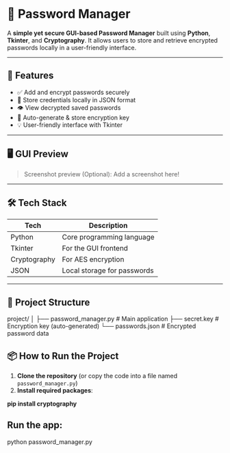 # 🔐 Password Manager 

A **simple yet secure GUI-based Password Manager** built using **Python**, **Tkinter**, and **Cryptography**. It allows users to store and retrieve encrypted passwords locally in a user-friendly interface.

---

## 🚀 Features

- ✅ Add and encrypt passwords securely
- 🔐 Store credentials locally in JSON format
- 👁️ View decrypted saved passwords
- 📁 Auto-generate & store encryption key
- 💡 User-friendly interface with Tkinter

---

## 🖥️ GUI Preview

> Screenshot preview (Optional): Add a screenshot here!

---

## 🛠️ Tech Stack

| Tech            | Description                |
|-----------------|----------------------------|
| Python          | Core programming language  |
| Tkinter         | For the GUI frontend       |
| Cryptography    | For AES encryption         |
| JSON            | Local storage for passwords|

---

## 📂 Project Structure
project/ │ ├── password_manager.py # Main application ├── secret.key # Encryption key (auto-generated) └── passwords.json # Encrypted password data


## 📦 How to Run the Project

1. **Clone the repository** (or copy the code into a file named `password_manager.py`)
2. **Install required packages**:

**pip install cryptography**

## Run the app:
python password_manager.py
